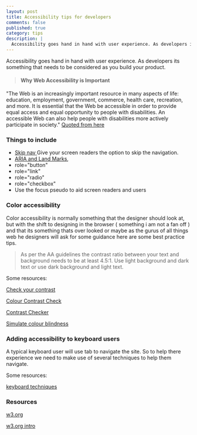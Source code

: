 ```yaml
---
layout: post
title: Accessibility tips for developers
comments: false
published: true
category: tips
description: |
  Accessibility goes hand in hand with user experience. As developers its something that needs to be considered as you build your product.
---
```


Accessibility goes hand in hand with user experience. As developers its something that needs to be considered as you build your product.

> #### Why Web Accessibility is Important
"The Web is an increasingly important resource in many aspects of life: education, employment, government, commerce, health care, recreation, and more. It is essential that the Web be accessible in order to provide equal access and equal opportunity to people with disabilities. An accessible Web can also help people with disabilities more actively participate in society." [Quoted from here](https://www.w3.org/WAI/intro/accessibility.php)

### Things to include

* [Skip nav ](http://accessibility.psu.edu/skipnav/) Give your screen readers the option to skip the navigation.
* [ARIA and Land Marks](https://www.w3.org/WAI/GL/wiki/Using_ARIA_landmarks_to_identify_regions_of_a_page),
* role="button"
* role="link"
* role="radio"
* role="checkbox"
* Use the focus pseudo to aid screen readers and users

### Color accessibility
Color accessibility is normally something that the designer should look at, but with the shift to designing in the browser ( something i am not a fan off ) and that its something thats over looked or maybe as the gurus of all things web he designers will ask for some guidance here are some best practice tips.

> As per the AA guidelines the contrast ratio between your text and background needs to be at least 4.5:1. Use light background and dark text or use dark background and light text.

Some resources:

[Check your contrast](http://webaim.org/resources/contrastchecker/)

[Colour Contrast Check](https://snook.ca/technical/colour_contrast/colour.html#fg=33FF33,bg=903333)

[Contrast Checker](http://contrastchecker.com/)

[Simulate colour blindness](http://colororacle.org/)

### Adding accessibility to keyboard users
A typical keyboard user will use tab to navigate the site. So to help there experience we need to make use of several techniques to help them navigate.

Some resources:

[keyboard techniques](http://webaim.org/techniques/keyboard/)

### Resources

[w3.org](https://www.w3.org/standards/webdesign/accessibility)

[w3.org intro](https://www.w3.org/WAI/intro/accessibility.php)
